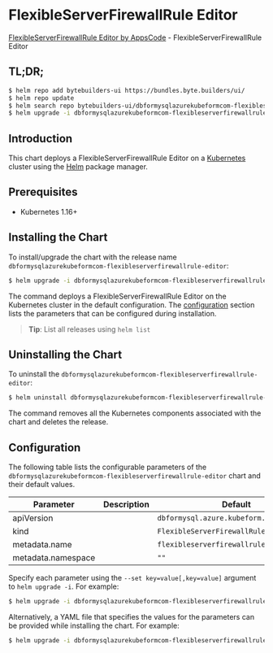 # FlexibleServerFirewallRule Editor

[FlexibleServerFirewallRule Editor by AppsCode](https://byte.builders) - FlexibleServerFirewallRule Editor

## TL;DR;

```bash
$ helm repo add bytebuilders-ui https://bundles.byte.builders/ui/
$ helm repo update
$ helm search repo bytebuilders-ui/dbformysqlazurekubeformcom-flexibleserverfirewallrule-editor --version=v0.4.17
$ helm upgrade -i dbformysqlazurekubeformcom-flexibleserverfirewallrule-editor bytebuilders-ui/dbformysqlazurekubeformcom-flexibleserverfirewallrule-editor -n default --create-namespace --version=v0.4.17
```

## Introduction

This chart deploys a FlexibleServerFirewallRule Editor on a [Kubernetes](http://kubernetes.io) cluster using the [Helm](https://helm.sh) package manager.

## Prerequisites

- Kubernetes 1.16+

## Installing the Chart

To install/upgrade the chart with the release name `dbformysqlazurekubeformcom-flexibleserverfirewallrule-editor`:

```bash
$ helm upgrade -i dbformysqlazurekubeformcom-flexibleserverfirewallrule-editor bytebuilders-ui/dbformysqlazurekubeformcom-flexibleserverfirewallrule-editor -n default --create-namespace --version=v0.4.17
```

The command deploys a FlexibleServerFirewallRule Editor on the Kubernetes cluster in the default configuration. The [configuration](#configuration) section lists the parameters that can be configured during installation.

> **Tip**: List all releases using `helm list`

## Uninstalling the Chart

To uninstall the `dbformysqlazurekubeformcom-flexibleserverfirewallrule-editor`:

```bash
$ helm uninstall dbformysqlazurekubeformcom-flexibleserverfirewallrule-editor -n default
```

The command removes all the Kubernetes components associated with the chart and deletes the release.

## Configuration

The following table lists the configurable parameters of the `dbformysqlazurekubeformcom-flexibleserverfirewallrule-editor` chart and their default values.

|     Parameter      | Description |                       Default                       |
|--------------------|-------------|-----------------------------------------------------|
| apiVersion         |             | <code>dbformysql.azure.kubeform.com/v1alpha1</code> |
| kind               |             | <code>FlexibleServerFirewallRule</code>             |
| metadata.name      |             | <code>flexibleserverfirewallrule</code>             |
| metadata.namespace |             | <code>""</code>                                     |


Specify each parameter using the `--set key=value[,key=value]` argument to `helm upgrade -i`. For example:

```bash
$ helm upgrade -i dbformysqlazurekubeformcom-flexibleserverfirewallrule-editor bytebuilders-ui/dbformysqlazurekubeformcom-flexibleserverfirewallrule-editor -n default --create-namespace --version=v0.4.17 --set apiVersion=dbformysql.azure.kubeform.com/v1alpha1
```

Alternatively, a YAML file that specifies the values for the parameters can be provided while
installing the chart. For example:

```bash
$ helm upgrade -i dbformysqlazurekubeformcom-flexibleserverfirewallrule-editor bytebuilders-ui/dbformysqlazurekubeformcom-flexibleserverfirewallrule-editor -n default --create-namespace --version=v0.4.17 --values values.yaml
```
